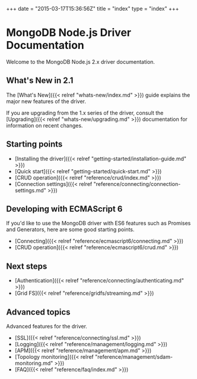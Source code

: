 +++
date = "2015-03-17T15:36:56Z"
title = "index"
type = "index"
+++

# MongoDB Node.js Driver Documentation

Welcome to the MongoDB Node.js 2.x driver documentation.


## What's New in 2.1

The [What's New]({{< relref "whats-new/index.md" >}}) guide explains the major new features of the driver.

If you are upgrading from the 1.x series of the driver, consult the [Upgrading]({{< relref "whats-new/upgrading.md" >}}) documentation for
information on recent changes.

## Starting points

* [Installing the driver]({{< relref "getting-started/installation-guide.md" >}})
* [Quick start]({{< relref "getting-started/quick-start.md" >}})
* [CRUD operation]({{< relref "reference/crud/index.md" >}})
* [Connection settings]({{< relref "reference/connecting/connection-settings.md" >}})

## Developing with ECMAScript 6

If you'd like to use the MongoDB driver with ES6 features such as Promises and Generators, here are some good starting points.

* [Connecting]({{< relref "reference/ecmascript6/connecting.md" >}})
* [CRUD operation]({{< relref "reference/ecmascript6/crud.md" >}})

## Next steps

* [Authentication]({{< relref "reference/connecting/authenticating.md" >}})
* [Grid FS]({{< relref "reference/gridfs/streaming.md" >}})

## Advanced topics

Advanced features for the driver.

* [SSL]({{< relref "reference/connecting/ssl.md" >}})
* [Logging]({{< relref "reference/management/logging.md" >}})
* [APM]({{< relref "reference/management/apm.md" >}})
* [Topology monitoring]({{< relref "reference/management/sdam-monitoring.md" >}})
* [FAQ]({{< relref "reference/faq/index.md" >}})
